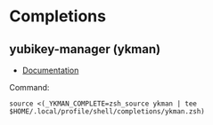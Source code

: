 # Completions

## yubikey-manager (ykman)


- [Documentation](https://developers.yubico.com/yubikey-manager/#_shell_completion)

Command:

```shell
source <(_YKMAN_COMPLETE=zsh_source ykman | tee $HOME/.local/profile/shell/completions/ykman.zsh)
```
